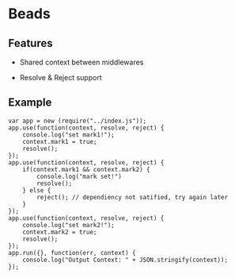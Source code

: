 # Beads

## Features

- Shared context between middlewares

- Resolve & Reject support

## Example

```
var app = new (require("../index.js"));
app.use(function(context, resolve, reject) {
    console.log("set mark1!");
    context.mark1 = true;
    resolve();
});
app.use(function(context, resolve, reject) {
    if(context.mark1 && context.mark2) {
        console.log("mark set!")
        resolve();
    } else {
        reject(); // dependiency not satified, try again later
    }
});
app.use(function(context, resolve, reject) {
    console.log("set mark2!");
    context.mark2 = true;
    resolve();
});
app.run({}, function(err, context) {
    console.log("Output Context: " + JSON.stringify(context));
});
```
